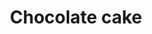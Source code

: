 ---
title: Chocolate cake
categories: treats
featured_image: /images/recipes/chocolatecake.jpeg
recipe:
  servings: 12
  ingredients_markdown: |-
    * 225g self-raising flour
    * 1 tsp bicarbonate soda
    * ½ tsp sea salt
    * 180g caster sugar
    * 30g cocoa powder
    * 15ml fresh squeezed lemon juice
    * 250ml non-dairy milk (oat or soya)
    * 2 tsp vanilla extract
    * 80ml vegetable oil 
    * 1 tbsp apple cider vinegar
    * 6 tbsp aquafaba

  directions_markdown: |-
    1. Preheat the oven to 180°C. Spray a cake pan with non-stick spray and line the bottom with parchment paper. Set aside.
 
    2. Sift the flour into a mixing bowl. Add the baking soda, salt, cocoa powder and sugar.
    
    3. To make the vegan buttermilk, add the lemon juice to a measuring jug, followed by the milk. Leave it to sit for two minutes - it will curdle into buttermilk.

    4. Add the aquafaba, vegan buttermilk, vanilla, oil, and apple cider vinegar into the mixing bowl and mix in. Mix until there are no large lumps remaining.

    5. Pour the batter into the cake pan and bake for 30 minutes. Insert a skewer into the center - if it comes out clean, it is cooked.

    6. Transfer to a wire cooling rack and allow to cool completely before frosting.
---